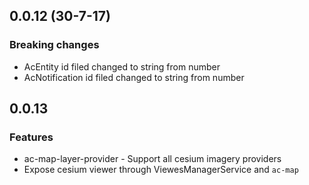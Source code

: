 ## 0.0.12 (30-7-17)
### Breaking changes
* AcEntity id filed changed to string from number
* AcNotification id filed changed to string from number

## 0.0.13
### Features
* ac-map-layer-provider - Support all cesium imagery providers
* Expose cesium viewer through ViewesManagerService and `ac-map`